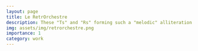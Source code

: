 ```yaml
---
layout: page
title: Le RetrOrchestre
description: These "Ts" and "Rs" forming such a "melodic" alliteration should already give you a strong hint of what is going on
img: assets/img/retrorchestre.png
importance: 1
category: work
---
```


